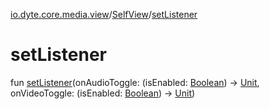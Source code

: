 [io.dyte.core.media.view](../index.md)/[SelfView](index.md)/[setListener](set-listener.md)

# setListener


fun [setListener](set-listener.md)(onAudioToggle: (isEnabled: [Boolean](https://kotlinlang.org/api/latest/jvm/stdlib/kotlin/-boolean/index.html)) -&gt; [Unit](https://kotlinlang.org/api/latest/jvm/stdlib/kotlin/-unit/index.html), onVideoToggle: (isEnabled: [Boolean](https://kotlinlang.org/api/latest/jvm/stdlib/kotlin/-boolean/index.html)) -&gt; [Unit](https://kotlinlang.org/api/latest/jvm/stdlib/kotlin/-unit/index.html))
